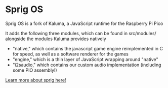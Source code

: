 # Sprig OS

Sprig OS is a fork of Kaluma, a JavaScript runtime for the Raspberry Pi Pico

It adds the following three modules, which can be found in src/modules/ alongside the modules Kaluma provides natively
- "native," which contains the javascript game engine reimplemented in C for speed, as well as a software renderer for the games
- "engine," which is a thin layer of JavaScript wrapping around "native"
- "i2saudio," which contains our custom audio implementation (including some PIO assembly!)

[Learn more about sprig here!](https://sprig.hackclub.com)
